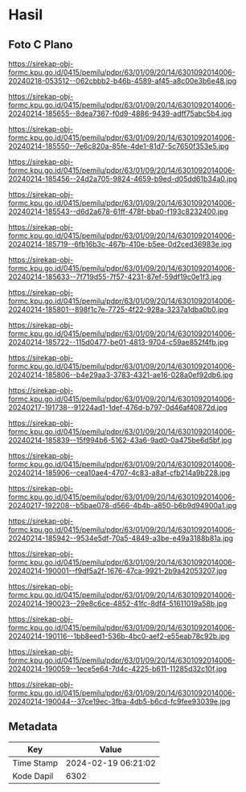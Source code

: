 # Hasil

## Foto C Plano

https://sirekap-obj-formc.kpu.go.id/0415/pemilu/pdpr/63/01/09/20/14/6301092014006-20240218-053512--062cbbb2-b46b-4589-af45-a8c00e3b6e48.jpg

https://sirekap-obj-formc.kpu.go.id/0415/pemilu/pdpr/63/01/09/20/14/6301092014006-20240214-185655--8dea7367-f0d9-4886-9439-adff75abc5b4.jpg

https://sirekap-obj-formc.kpu.go.id/0415/pemilu/pdpr/63/01/09/20/14/6301092014006-20240214-185550--7e6c820a-85fe-4de1-81d7-5c7650f353e5.jpg

https://sirekap-obj-formc.kpu.go.id/0415/pemilu/pdpr/63/01/09/20/14/6301092014006-20240214-185456--24d2a705-9824-4659-b9ed-d05dd61b34a0.jpg

https://sirekap-obj-formc.kpu.go.id/0415/pemilu/pdpr/63/01/09/20/14/6301092014006-20240214-185543--d6d2a678-61ff-478f-bba0-f193c8232400.jpg

https://sirekap-obj-formc.kpu.go.id/0415/pemilu/pdpr/63/01/09/20/14/6301092014006-20240214-185719--6fb16b3c-467b-410e-b5ee-0d2ced36983e.jpg

https://sirekap-obj-formc.kpu.go.id/0415/pemilu/pdpr/63/01/09/20/14/6301092014006-20240214-185633--7f719d55-7f57-4231-87ef-59df19c0e1f3.jpg

https://sirekap-obj-formc.kpu.go.id/0415/pemilu/pdpr/63/01/09/20/14/6301092014006-20240214-185801--898f1c7e-7725-4f22-928a-3237a1dba0b0.jpg

https://sirekap-obj-formc.kpu.go.id/0415/pemilu/pdpr/63/01/09/20/14/6301092014006-20240214-185722--115d0477-be01-4813-9704-c59ae852f4fb.jpg

https://sirekap-obj-formc.kpu.go.id/0415/pemilu/pdpr/63/01/09/20/14/6301092014006-20240214-185806--b4e29aa3-3783-4321-ae16-028a0ef92db6.jpg

https://sirekap-obj-formc.kpu.go.id/0415/pemilu/pdpr/63/01/09/20/14/6301092014006-20240217-191738--91224ad1-1def-476d-b797-0d46af40872d.jpg

https://sirekap-obj-formc.kpu.go.id/0415/pemilu/pdpr/63/01/09/20/14/6301092014006-20240214-185839--15f994b6-5162-43a6-9ad0-0a475be6d5bf.jpg

https://sirekap-obj-formc.kpu.go.id/0415/pemilu/pdpr/63/01/09/20/14/6301092014006-20240214-185906--cea10ae4-4707-4c83-a8af-cfb214a9b228.jpg

https://sirekap-obj-formc.kpu.go.id/0415/pemilu/pdpr/63/01/09/20/14/6301092014006-20240217-192208--b5bae078-d566-4b4b-a850-b6b9d94900a1.jpg

https://sirekap-obj-formc.kpu.go.id/0415/pemilu/pdpr/63/01/09/20/14/6301092014006-20240214-185942--9534e5df-70a5-4849-a3be-e49a3188b81a.jpg

https://sirekap-obj-formc.kpu.go.id/0415/pemilu/pdpr/63/01/09/20/14/6301092014006-20240214-190001--f9df5a2f-1676-47ca-9921-2b9a42053207.jpg

https://sirekap-obj-formc.kpu.go.id/0415/pemilu/pdpr/63/01/09/20/14/6301092014006-20240214-190023--29e8c6ce-4852-41fc-8df4-51611019a58b.jpg

https://sirekap-obj-formc.kpu.go.id/0415/pemilu/pdpr/63/01/09/20/14/6301092014006-20240214-190116--1bb8eed1-536b-4bc0-aef2-e55eab78c92b.jpg

https://sirekap-obj-formc.kpu.go.id/0415/pemilu/pdpr/63/01/09/20/14/6301092014006-20240214-190059--1ece5e64-7d4c-4225-b611-11285d32c10f.jpg

https://sirekap-obj-formc.kpu.go.id/0415/pemilu/pdpr/63/01/09/20/14/6301092014006-20240214-190044--37ce19ec-3fba-4db5-b6cd-fc9fee93039e.jpg


## Metadata

| Key        | Value               |
| ---------- | ------------------- |
| Time Stamp | 2024-02-19 06:21:02 |
| Kode Dapil | 6302                |




